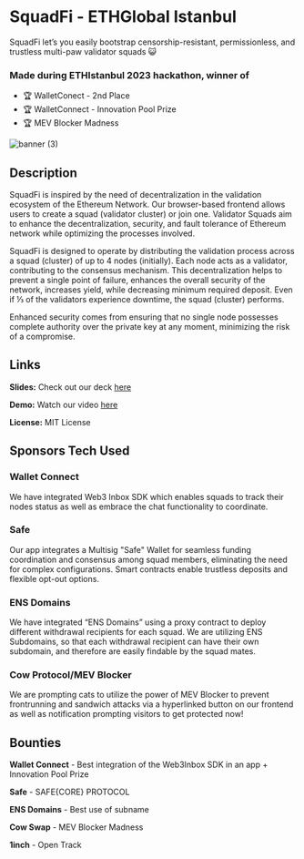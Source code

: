 # SquadFi - ETHGlobal Istanbul

SquadFi let’s you easily bootstrap censorship-resistant, permissionless, and trustless multi-paw validator squads 😺

### Made during ETHIstanbul 2023 hackathon, winner of

- 🏆 WalletConect - 2nd Place
- 🏆 WalletConnect - Innovation Pool Prize
- 🏆 MEV Blocker Madness


![banner (3)](https://github.com/505-solutions/SquadFi/assets/101796507/3f487da5-5703-43b9-a12d-4bdb754fd79f)

## Description
SquadFi is inspired by the need of decentralization in the validation ecosystem of the Ethereum Network. Our browser-based frontend allows users to create a squad (validator cluster) or join one. Validator Squads aim to enhance the decentralization, security, and fault tolerance of Ethereum network while optimizing the processes involved.

SquadFi is designed to operate by distributing the validation process across a squad (cluster) of up to 4 nodes (initially). Each node acts as a validator, contributing to the consensus mechanism. This decentralization helps to prevent a single point of failure, enhances the overall security of the network, increases yield, while decreasing minimum required deposit. Even if ⅓ of the validators experience downtime, the squad (cluster) performs.

Enhanced security comes from ensuring that no single node possesses complete authority over the private key at any moment, minimizing the risk of a compromise.

## Links
**Slides:** Check out our deck [here](https://github.com/505-solutions/SquadFi/blob/main/SLIDES.md)

**Demo:** Watch our video [here](https://ethglobal.com/showcase/squadfi-vx2ky)

**License:** MIT License

## Sponsors Tech Used

### Wallet Connect

We have integrated Web3 Inbox SDK which enables squads to track their nodes status as well as embrace the chat functionality to coordinate.

### Safe

Our app integrates a Multisig "Safe" Wallet for seamless funding coordination and consensus among squad members, eliminating the need for complex configurations. Smart contracts enable trustless deposits and flexible opt-out options.

### ENS Domains

We have integrated “ENS Domains” using a proxy contract to deploy different withdrawal recipients for each squad. We are utilizing ENS Subdomains, so that each withdrawal recipient can have their own subdomain, and therefore are easily findable by the squad mates.

### Cow Protocol/MEV Blocker

We are prompting cats to utilize the power of MEV Blocker to prevent frontrunning and sandwich attacks via a hyperlinked button on our frontend as well as notification prompting visitors to get protected now!

## Bounties

**Wallet Connect** - Best integration of the Web3Inbox SDK in an app + Innovation Pool Prize

**Safe** - SAFE{CORE} PROTOCOL

**ENS Domains** - Best use of subname

**Cow Swap** - MEV Blocker Madness

**1inch** - Open Track
